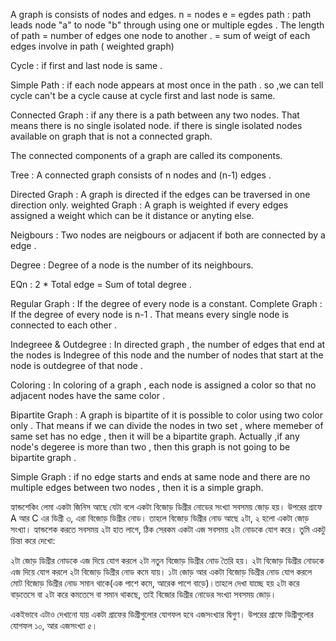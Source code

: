 A graph is  consists of nodes and edges.
n = nodes
e = egdes
path : path leads node "a" to node "b" through using one or 
       multiple egdes .
       The length of path = number of edges one node to another .
                          = sum of weigt of each edges involve in path ( weighted graph)
                          
Cycle : if first and last node is same .

Simple Path : if each node appears at most once in the path .
              so ,we can tell cycle can't be a cycle cause at cycle first and last node is same.
            
Connected Graph : if any there is a path between any two nodes. That means there is no single isolated node.
                   if there is single isolated nodes available on graph that is not a connected graph.
                   
The connected components of a graph are called its components.

Tree : A connected graph consists of n nodes and (n-1) edges .

Directed Graph : A graph is directed if the edges can be traversed in one direction only.
weighted Graph : A graph is weighted if every edges assigned a weight which can be it distance or anyting else.

Neigbours :   Two nodes are neigbours or adjacent if both are connected by a edge .

Degree : Degree of a node is the number of its neighbours.

EQn : 2 * Total edge = Sum of total degree .

Regular Graph : If the degree of every node is a constant.
Complete Graph : If the degree of every node is n-1 . That means every single node is connected to each other .

Indegreee & Outdegree : In directed graph , the number of edges that end at the nodes is Indegree of this node  and the 
                            number of nodes that start at the node is outdegree of that node .

Coloring : In coloring of a graph , each node is assigned a color so that no adjacent nodes have the same color .

Bipartite Graph : A graph  is bipartite of it is possible to color using two color only . That means if we 
                  can divide the nodes in two set , where memeber of same set has no edge , then it will be a bipartite graph.
                  Actually ,if any node's degeree is more than two , then this graph is not going to be bipartite graph .
                     
Simple Graph : if no edge starts and ends at same node and there are no multiple edges between two nodes , then it is a simple  graph.        
                
হ্যান্ডশেকিং লেমা একটা জিনিস আছে যেটা বলে একটা বিজোড় ডিগ্রীর নোডের সংখ্যা সবসময় জোড় হয়। উপরের গ্রাফে A আর C এর ডিগ্রী ৩, 
এরা বিজোড় ডিগ্রীর নোড। তাহলে বিজোড় ডিগ্রীর নোড আছে ২টা, ২ হলো একটা জোড় সংখ্যা। হ্যান্ডশেক করতে সবসময় ২টা হাত লাগে, ঠিক 
সেরকম একটা এজ সবসময় ২টা নোডকে যোগ করে। তুমি একটু চিন্তা করে দেখো:

২টা জোড় ডিগ্রীর নোডকে এজ দিয়ে যোগ করলে ২টা নতুন বিজোড় ডিগ্রীর নোড তৈরি হয়। ২টা বিজোড় ডিগ্রীর নোডকে এজ দিয়ে যোগ করলে ২টা 
বিজোড় ডিগ্রীর নোড কমে যায়। ১টা জোড় আর একটা বিজোড় ডিগ্রীর নোড যোগ করলে মোট বিজোড় ডিগ্রীর নোড সমান থাকে(এক পাশে কমে, 
আরেক পাশে বাড়ে)।তাহলে দেখা যাচ্ছে হয় ২টা করে বাড়তেসে বা ২টা করে কমতেসে বা সমান থাকছে, তাই বিজোর ডিগ্রীর নোডের সংখ্যা সবসময় জোড়।

একইভাবে এটাও দেখানো যায় একটা গ্রাফের ডিগ্রীগুলোর যোগফল হবে এজসংখ্যার দ্বিগুণ। উপরের গ্রাফে ডিগ্রীগুলোর যোগফল ১০, আর এজসংখ্যা ৫।
